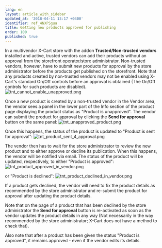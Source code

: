 ```yaml
---
lang: en
layout: article_with_sidebar
updated_at: '2018-04-11 13:17 +0400'
identifier: ref_4NXPSgua
title: Getting new products approved for publishing
order: 100
published: true
---
```

In a multivendor X-Cart store with the addon **Trusted/Non-trusted vendors** installed and active, trusted vendors can add their products without an approval from the storefront operator/store administrator. Non-trusted vendors, however, have to submit new products for approval by the store administrator before the products get published on the storefront. Note that any products created by non-trusted vendors may not be enabled using X-Cart's standard On/Off controls before an approval is obtained (The On/Off controls for such products are disabled).
![tnt_cannot_enable_unapproved.png]({{site.baseurl}}/attachments/ref_4NXPSgua/tnt_cannot_enable_unapproved.png)

Once a new product is created by a non-trusted vendor in the Vendor area, the vendor sees a panel in the lower part of the Info section of the product page displaying the product status as "Product is unapproved". The vendor can submit the product for approval by clicking the **Send for approval** button on the same panel:
![tnt_unapproved_product.png]({{site.baseurl}}/attachments/ref_4NXPSgua/tnt_unapproved_product.png)

Once this happens, the status of the product is updated to "Product is sent for approval":
![tnt_product_sent_4_approval.png]({{site.baseurl}}/attachments/ref_4NXPSgua/tnt_product_sent_4_approval.png)

The vendor then has to wait for the store administrator to review the new product and to either approve or decline its publication. When this happens, the vendor will be notified via email. The status of the product will be updated, respectively, to either "Product is approved":
![tnt_product_approved_in_vendor.png]({{site.baseurl}}/attachments/ref_4NXPSgua/tnt_product_approved_in_vendor.png)

or "Product is declined":
![tnt_product_declined_in_vendor.png]({{site.baseurl}}/attachments/ref_4NXPSgua/tnt_product_declined_in_vendor.png)

If a product gets declined, the vendor will need to fix the product details as recommended by the store administrator and re-submit the product for approval after updating the product details. 

Note that on the page of a product that has been declined by the store administrator the **Send for approval** button is re-activated as soon as the vendor updates the product details in any way (Not necessarily in the way recommended by the store administrator; X-Cart does not have a method to check that).

Also note that after a product has been given the status "Product is approved", it remains approved - even if the vendor edits its details.
